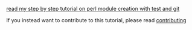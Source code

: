 [read my step by step tutorial on perl module creation with test and git](tutorial/tutorial-english.md)

If you instead want to contribute to this tutorial, please read [contributing](source/contributing.md)
